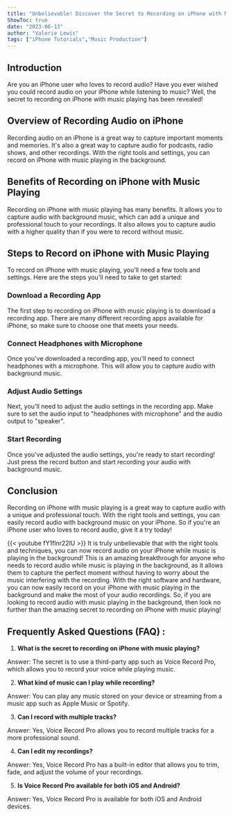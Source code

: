 ```yaml
---
title: "Unbelievable! Discover the Secret to Recording on iPhone with Music Playing!"
ShowToc: true 
date: "2023-06-13"
author: "Valerie Lewis" 
tags: ["iPhone Tutorials","Music Production"]
---
```

## Introduction

Are you an iPhone user who loves to record audio? Have you ever wished you could record audio on your iPhone while listening to music? Well, the secret to recording on iPhone with music playing has been revealed! 

## Overview of Recording Audio on iPhone

Recording audio on an iPhone is a great way to capture important moments and memories. It's also a great way to capture audio for podcasts, radio shows, and other recordings. With the right tools and settings, you can record on iPhone with music playing in the background. 

## Benefits of Recording on iPhone with Music Playing

Recording on iPhone with music playing has many benefits. It allows you to capture audio with background music, which can add a unique and professional touch to your recordings. It also allows you to capture audio with a higher quality than if you were to record without music. 

## Steps to Record on iPhone with Music Playing

To record on iPhone with music playing, you'll need a few tools and settings. Here are the steps you'll need to take to get started: 

### Download a Recording App

The first step to recording on iPhone with music playing is to download a recording app. There are many different recording apps available for iPhone, so make sure to choose one that meets your needs. 

### Connect Headphones with Microphone

Once you've downloaded a recording app, you'll need to connect headphones with a microphone. This will allow you to capture audio with background music. 

### Adjust Audio Settings

Next, you'll need to adjust the audio settings in the recording app. Make sure to set the audio input to "headphones with microphone" and the audio output to "speaker". 

### Start Recording

Once you've adjusted the audio settings, you're ready to start recording! Just press the record button and start recording your audio with background music. 

## Conclusion

Recording on iPhone with music playing is a great way to capture audio with a unique and professional touch. With the right tools and settings, you can easily record audio with background music on your iPhone. So if you're an iPhone user who loves to record audio, give it a try today!

{{< youtube fY1flnr22lU >}} 
It is truly unbelievable that with the right tools and techniques, you can now record audio on your iPhone while music is playing in the background! This is an amazing breakthrough for anyone who needs to record audio while music is playing in the background, as it allows them to capture the perfect moment without having to worry about the music interfering with the recording. With the right software and hardware, you can now easily record on your iPhone with music playing in the background and make the most of your audio recordings. So, if you are looking to record audio with music playing in the background, then look no further than the amazing secret to recording on iPhone with music playing!

## Frequently Asked Questions (FAQ) :
1. **What is the secret to recording on iPhone with music playing?**

Answer: The secret is to use a third-party app such as Voice Record Pro, which allows you to record your voice while playing music.

2. **What kind of music can I play while recording?**

Answer: You can play any music stored on your device or streaming from a music app such as Apple Music or Spotify.

3. **Can I record with multiple tracks?**

Answer: Yes, Voice Record Pro allows you to record multiple tracks for a more professional sound.

4. **Can I edit my recordings?**

Answer: Yes, Voice Record Pro has a built-in editor that allows you to trim, fade, and adjust the volume of your recordings.

5. **Is Voice Record Pro available for both iOS and Android?**

Answer: Yes, Voice Record Pro is available for both iOS and Android devices.


